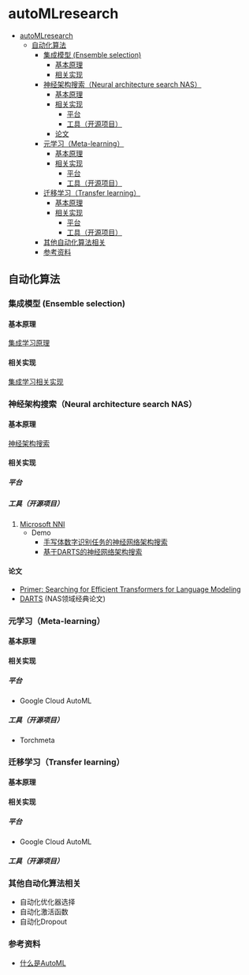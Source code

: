 # autoMLresearch


<!-- @import "[TOC]" {cmd="toc" depthFrom=1 depthTo=6 orderedList=false} -->

<!-- code_chunk_output -->

- [autoMLresearch](#automlresearch)
  - [自动化算法](#自动化算法)
    - [集成模型 (Ensemble selection)](#集成模型-ensemble-selection)
      - [基本原理](#基本原理)
      - [相关实现](#相关实现)
    - [神经架构搜索（Neural architecture search NAS）](#神经架构搜索neural-architecture-search-nas)
      - [基本原理](#基本原理-1)
      - [相关实现](#相关实现-1)
        - [平台](#平台)
        - [工具（开源项目）](#工具开源项目)
      - [论文](#论文)
    - [元学习（Meta-learning）](#元学习meta-learning)
      - [基本原理](#基本原理-2)
      - [相关实现](#相关实现-2)
        - [平台](#平台-1)
        - [工具（开源项目）](#工具开源项目-1)
    - [迁移学习（Transfer learning）](#迁移学习transfer-learning)
      - [基本原理](#基本原理-3)
      - [相关实现](#相关实现-3)
        - [平台](#平台-2)
        - [工具（开源项目）](#工具开源项目-2)
    - [其他自动化算法相关](#其他自动化算法相关)
    - [参考资料](#参考资料)

<!-- /code_chunk_output -->



## 自动化算法
### 集成模型 (Ensemble selection)
#### 基本原理

[集成学习原理](https://git.iflytek.com/hangji/automlresearch/-/blob/master/Theory/ensemble_selection.md)

#### 相关实现

[集成学习相关实现](https://git.iflytek.com/hangji/automlresearch/-/blob/master/Implementations/Ensemble.md)



### 神经架构搜索（Neural architecture search NAS）
#### 基本原理
[神经架构搜索](https://git.iflytek.com/hangji/automlresearch/-/blob/master/Theory/NAS.md)


#### 相关实现
##### 平台
##### 工具（开源项目）
1. [Microsoft NNI](https://github.com/microsoft/nni) 
   - Demo
     - [手写体数字识别任务的神经网络架构搜索](https://git.iflytek.com/hangji/automlresearch/-/blob/master/Demo/NAS/hello_nas.ipynb)
     - [基于DARTS的神经网络架构搜索](https://git.iflytek.com/hangji/automlresearch/-/blob/master/Demo/NAS/darts.ipynb)

#### 论文
- [Primer: Searching for Efficient Transformers for Language Modeling](https://arxiv.org/pdf/2109.08668.pdf)
- [DARTS](https://arxiv.org/abs/1806.09055) (NAS领域经典论文)

### 元学习（Meta-learning）

#### 基本原理


#### 相关实现
##### 平台
- Google Cloud AutoML
##### 工具（开源项目）
- Torchmeta


### 迁移学习（Transfer learning）

#### 基本原理
#### 相关实现
##### 平台
- Google Cloud AutoML
##### 工具（开源项目）

### 其他自动化算法相关
- 自动化优化器选择
- 自动化激活函数
- 自动化Dropout

### 参考资料

- [什么是AutoML](https://www.microsoft.com/zh-cn/videoplayer/embed/RE2Xc9t?postJsllMsg=true&autoCaptions=zh-cn)